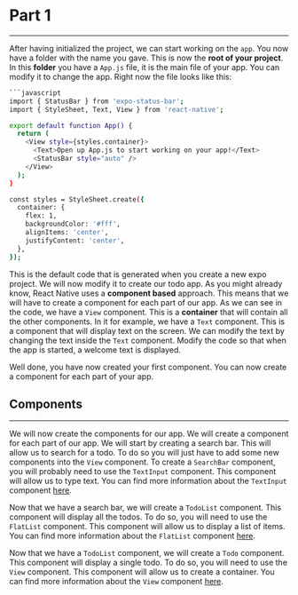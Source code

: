 # Part 1

---

After having initialized the project, we can start working on the `app`. You now have a folder with the name you gave.
This is now the **root of your project**. In this **folder** you have a `App.js` file, it is the main file of your app. You can modify it to change the app.
Right now the file looks like this:
```bash
```javascript
import { StatusBar } from 'expo-status-bar';
import { StyleSheet, Text, View } from 'react-native';

export default function App() {
  return (
    <View style={styles.container}>
      <Text>Open up App.js to start working on your app!</Text>
      <StatusBar style="auto" />
    </View>
  );
}

const styles = StyleSheet.create({
  container: {
    flex: 1,
    backgroundColor: '#fff',
    alignItems: 'center',
    justifyContent: 'center',
  },
});
```

This is the default code that is generated when you create a new expo project. We will now modify it to create our todo app.
As you might already know, React Native uses a **component based** approach. This means that we will have to create a component for each part of our app.
As we can see in the code, we have a `View` component. This is a **container** that will contain all the other components.
In it for example, we have a `Text` component. This is a component that will display text on the screen. We can modify the text by changing the text inside the `Text` component.
Modify the code so that when the app is started, a welcome text is displayed.

Well done, you have now created your first component. You can now create a component for each part of your app.

## **Components**

---

We will now create the components for our app. We will create a component for each part of our app.
We will start by creating a search bar. This will allow us to search for a todo.
To do so you will just have to add some new components into the `View` component.
To create a `SearchBar` component, you will probably need to use the `TextInput` component. This component will allow us to type text.
You can find more information about the `TextInput` component [here](https://reactnative.dev/docs/textinput).

Now that we have a search bar, we will create a `TodoList` component. This component will display all the todos.
To do so, you will need to use the `FlatList` component. This component will allow us to display a list of items.
You can find more information about the `FlatList` component [here](https://reactnative.dev/docs/flatlist).

Now that we have a `TodoList` component, we will create a `Todo` component. This component will display a single todo.
To do so, you will need to use the `View` component. This component will allow us to create a container.
You can find more information about the `View` component [here](https://reactnative.dev/docs/view).

